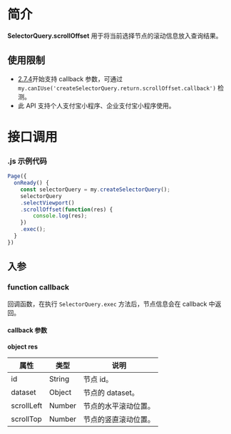 
# 简介
**SelectorQuery.scrollOffset** 用于将当前选择节点的滚动信息放入查询结果。

## 使用限制

- [2.7.4](https://opendocs.alipay.com/mini/framework/lib-upgrade-v2)开始支持 callback 参数，可通过 `my.canIUse('createSelectorQuery.return.scrollOffset.callback')` 检测。
- 此 API 支持个人支付宝小程序、企业支付宝小程序使用。
# 接口调用

### .js 示例代码
```javascript
Page({
  onReady() {
    const selectorQuery = my.createSelectorQuery();
    selectorQuery
    .selectViewport()
    .scrollOffset(function(res) {
    	console.log(res);
    })
    .exec();
  }
})
```

## 入参

### function callback
回调函数，在执行 `SelectorQuery.exec` 方法后，节点信息会在 callback 中返回。 

#### callback 参数
**object res**

| **属性** | **类型** | **说明** |
| --- | --- | --- |
| id | String | 节点 id。 |
| dataset | Object | 节点的 dataset。 |
| scrollLeft | Number | 节点的水平滚动位置。 |
| scrollTop | Number | 节点的竖直滚动位置。 |

